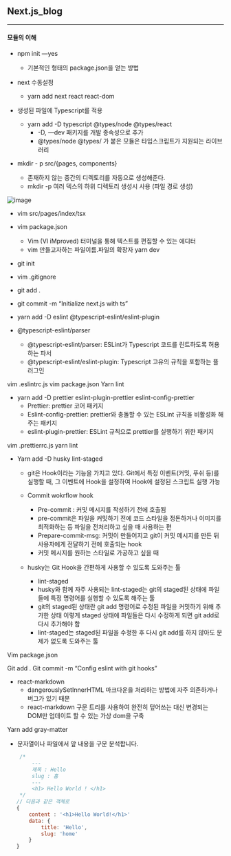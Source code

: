 ## Next.js_blog

---

#### 모듈의 이해

- npm init —yes
	- 기본적인 형태의 package.json을 얻는 방법

- next 수동설정
    - yarn add next react react-dom

- 생성된 파일에 Typescript를 적용
    - yarn add -D typescript @types/node @types/react
        - -D, —dev 패키지를 개발 종속성으로 추가
        - @types/node @types/ 가 붙은 모듈은 타입스크립트가 지원되는 라이브러리

- mkdir - p src/{pages, components}
	- 존재하지 않는 중간의 디렉토리를 자동으로 생성해준다.
	- mkdir -p 여러 덱스의 하위 디렉토리 생성시 사용 (파일 경로 생성)

![image](https://user-images.githubusercontent.com/31474272/142714777-3d514d8e-e8a8-4779-867c-4c1c4ed1dcf8.png)

- vim src/pages/index/tsx
- vim package.json
	- Vim (VI iMproved) 터미널을 통해 텍스트를 편집할 수 있는 에디터
	- vim 만들고자하는 파일이름.파일의 확장자
yarn dev

- git init
- vim .gitignore
- git add .
- git commit -m “Initialize next.js with ts”

- yarn add -D eslint @typescript-eslint/eslint-plugin 
- @typescript-eslint/parser
	- @typescript-eslint/parser: ESLint가 Typescript 코드를 린트하도록 허용하는 파서
	- @typescript-eslint/eslint-plugin: Typescript 고유의 규칙을 포함하는 플러그인

vim .eslintrc.js
vim package.json
Yarn lint

- yarn add -D prettier eslint-plugin-prettier eslint-config-prettier
	- Prettier: prettier 코어 패키지
	- Eslint-config-prettier: prettier와 충돌할 수 있는 ESLint 규칙을 비활성화 해주는 패키지
	- eslint-plugin-prettier: ESLint 규칙으로 prettier를 실행하기 위한 패키지

vim .prettierrc.js
yarn lint

- Yarn add -D husky lint-staged
	- git은 Hook이라는 기능을 가지고 있다. Git에서 특정 이벤트(커밋, 푸쉬 등)를 실행할 때, 그 이벤트에 Hook을 설정하여 Hook에 설정된 스크립트 실행 가능

	- Commit wokrflow hook
        - Pre-commit : 커밋 메시지를 작성하기 전에 호출됨
        - pre-commit은 파일을 커밋하기 전에 코드 스타일을 정돈하거나 이미지를 최적화하는 등 파일을 전처리하고 싶을 때 사용하는 편
        - Prepare-commit-msg: 커밋이 만들어지고 git이 커밋 메시지를 만든 뒤 사용자에게 전달하기 전에 호출되는 hook
        - 커밋 메시지를 원하는 스타일로 가공하고 싶을 때

	- husky는 Git Hook을 간편하게 사용할 수 있도록 도와주는 툴
        - lint-staged
        - husky와 함께 자주 사용되는 lint-staged는 git의 staged된 상태에 파일들에 특정 명령어를 실행할 수 있도록 해주는 툴
        - git의 staged된 상태란 git add 명령어로 수정된 파일을 커밋하기 위해 추가한 상태 이렇게 staged 상태에 파일들은 다시 수정하게 되면 git add로 다시 추가해야 함
        - lint-staged는 staged된 파일을 수정한 후 다시 git add를 하지 않아도 문제가 없도록 도와주는 툴

Vim package.json

Git add .
Git commit -m “Config eslint with git hooks”

- react-markdown
    - dangerouslySetInnerHTML 마크다운을 처리하는 방법에 자주 의존하거나 버그가 있기 때문
    - react-markdown 구문 트리를 사용하여 완전히 덮어쓰는 대신 변경되는 DOM만 업데이트 할 수 있는 가상 dom을 구축

Yarn add gray-matter 
- 문자열이나 파일에서 앞 내용을 구문 분석합니다.

```Javascript
    /*
        ---
        제목 : Hello
        slug : 홈
        ---
        <h1> Hello World ! </h1>
    */
   // 다음과 같은 객체로
   {
       content : '<h1>Hello World!</h1>'
       data: {
           title: 'Hello',
           slug: 'home'
       }
   }

```
